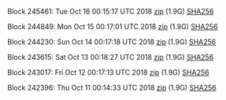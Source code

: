 Block 245461: Tue Oct 16 00:15:17 UTC 2018 [zip](https://dash-bootstrap.ams3.digitaloceanspaces.com/testnet/2018-10-16/bootstrap.dat.zip) (1.9G) [SHA256](https://dash-bootstrap.ams3.digitaloceanspaces.com/testnet/2018-10-16/sha256.txt)

Block 244849: Mon Oct 15 00:17:01 UTC 2018 [zip](https://dash-bootstrap.ams3.digitaloceanspaces.com/testnet/2018-10-15/bootstrap.dat.zip) (1.9G) [SHA256](https://dash-bootstrap.ams3.digitaloceanspaces.com/testnet/2018-10-15/sha256.txt)

Block 244230: Sun Oct 14 00:17:18 UTC 2018 [zip](https://dash-bootstrap.ams3.digitaloceanspaces.com/testnet/2018-10-14/bootstrap.dat.zip) (1.9G) [SHA256](https://dash-bootstrap.ams3.digitaloceanspaces.com/testnet/2018-10-14/sha256.txt)

Block 243615: Sat Oct 13 00:18:27 UTC 2018 [zip](https://dash-bootstrap.ams3.digitaloceanspaces.com/testnet/2018-10-13/bootstrap.dat.zip) (1.9G) [SHA256](https://dash-bootstrap.ams3.digitaloceanspaces.com/testnet/2018-10-13/sha256.txt)

Block 243017: Fri Oct 12 00:17:13 UTC 2018 [zip](https://dash-bootstrap.ams3.digitaloceanspaces.com/testnet/2018-10-12/bootstrap.dat.zip) (1.9G) [SHA256](https://dash-bootstrap.ams3.digitaloceanspaces.com/testnet/2018-10-12/sha256.txt)

Block 242396: Thu Oct 11 00:14:33 UTC 2018 [zip](https://dash-bootstrap.ams3.digitaloceanspaces.com/testnet/2018-10-11/bootstrap.dat.zip) (1.9G) [SHA256](https://dash-bootstrap.ams3.digitaloceanspaces.com/testnet/2018-10-11/sha256.txt)
